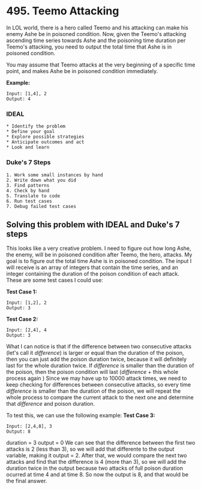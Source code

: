 # 495. Teemo Attacking
In LOL world, there is a hero called Teemo and his attacking can make his enemy Ashe be in poisoned condition. Now, given the Teemo's attacking ascending time series towards Ashe and the poisoning time duration per Teemo's attacking, you need to output the total time that Ashe is in poisoned condition.

You may assume that Teemo attacks at the very beginning of a specific time point, and makes Ashe be in poisoned condition immediately.

**Example:**
```
Input: [1,4], 2
Output: 4
```

### IDEAL
```
* Identify the problem
* Define your goal
* Explore possible strategies
* Anticipate outcomes and act
* Look and learn
```

### Duke's 7 Steps
```
1. Work some small instances by hand
2. Write down what you did
3. Find patterns
4. Check by hand
5. Translate to code
6. Run test cases
7. Debug failed test cases
```

## Solving this problem with IDEAL and Duke's 7 steps
This looks like a very creative problem. I need to figure out how long Ashe, the enemy, will be in poisoned condition after Teemo, the hero, attacks. My goal is to figure out the total time Ashe is in poisoned condition. 
The input I will receive is an array of integers that contain the time series, and an integer containing the duration of the poison condition of each attack. 
These are some test cases I could use:

**Test Case 1:**
```
Input: [1,2], 2
Output: 3
```

**Test Case 2:**
```
Input: [2,4], 4
Output: 3
```

What I can notice is that if the difference between two consecutive attacks (let's call it *difference*) is larger or equal than the duration of the poison, then you can just add the poison duration twice, because it will definitely last for the whole duration twice. 
If *difference* is smaller than the duration of the poison, then the poison condition will last (*difference* + this whole process again )
Since we may have up to 10000 attack times, we need to keep checking for differences between consecutive attacks, so every time *difference* is smaller than the duration of the poison, we will repeat the whole process to compare the current attack to the next one and determine that *difference* and poison duration.

To test this, we can use the following example:
**Test Case 3:**
```
Input: [2,4,8], 3
Output: 8
```
duration = 3
output = 0
We can see that the difference between the first two attacks is 2 (less than 3), so we will add that differente to the output variable, making it output = 2. After that, we would compare the next two attacks and find that the difference is 4 (more than 3), so we will add the duration twice in the output because two attacks of full poison duration ocurred at time 4 and at time 8. So now the output is 8, and that would be the final answer.